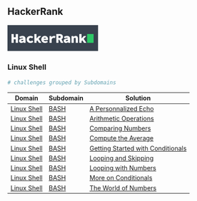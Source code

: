 ## HackerRank

![image](/hackerrank.png)

### Linux Shell

```bash
# challenges grouped by Subdomains
```

| Domain                                                                        | Subdomain                                                                   | Solution                                                                                                                                      |
| ----------------------------------------------------------------------------- | --------------------------------------------------------------------------- | --------------------------------------------------------------------------------------------------------------------------------------------- |
| [Linux Shell](https://github.com/k1lgor/HackerRank/tree/master/Linux%20Shell) | [BASH](https://github.com/k1lgor/HackerRank/tree/master/Linux%20Shell/Bash) | [A Personnalized Echo](https://github.com/k1lgor/HackerRank/blob/master/Linux%20Shell/Bash/a-personalized-echo.sh)                            |
| [Linux Shell](https://github.com/k1lgor/HackerRank/tree/master/Linux%20Shell) | [BASH](https://github.com/k1lgor/HackerRank/tree/master/Linux%20Shell/Bash) | [Arithmetic Operations](.https://github.com/k1lgor/HackerRank/blob/master/Linux%20Shell/Bash/arithmetic-operations.sh)                        |
| [Linux Shell](https://github.com/k1lgor/HackerRank/tree/master/Linux%20Shell) | [BASH](https://github.com/k1lgor/HackerRank/tree/master/Linux%20Shell/Bash) | [Comparing Numbers](https://github.com/k1lgor/HackerRank/blob/master/Linux%20Shell/Bash/comparing-numbers.sh)                                 |
| [Linux Shell](https://github.com/k1lgor/HackerRank/tree/master/Linux%20Shell) | [BASH](https://github.com/k1lgor/HackerRank/tree/master/Linux%20Shell/Bash) | [Compute the Average](https://github.com/k1lgor/HackerRank/blob/master/Linux%20Shell/Bash/compute-the-average.sh)                             |
| [Linux Shell](https://github.com/k1lgor/HackerRank/tree/master/Linux%20Shell) | [BASH](https://github.com/k1lgor/HackerRank/tree/master/Linux%20Shell/Bash) | [Getting Started with Conditionals](https://github.com/k1lgor/HackerRank/blob/master/Linux%20Shell/Bash/getting-started-with-conditionals.sh) |
| [Linux Shell](https://github.com/k1lgor/HackerRank/tree/master/Linux%20Shell) | [BASH](https://github.com/k1lgor/HackerRank/tree/master/Linux%20Shell/Bash) | [Looping and Skipping](https://github.com/k1lgor/HackerRank/blob/master/Linux%20Shell/Bash/looping-and-skipping.sh)                           |
| [Linux Shell](https://github.com/k1lgor/HackerRank/tree/master/Linux%20Shell) | [BASH](https://github.com/k1lgor/HackerRank/tree/master/Linux%20Shell/Bash) | [Looping with Numbers](https://github.com/k1lgor/HackerRank/blob/master/Linux%20Shell/Bash/looping-with-numbers.sh)                           |
| [Linux Shell](https://github.com/k1lgor/HackerRank/tree/master/Linux%20Shell) | [BASH](https://github.com/k1lgor/HackerRank/tree/master/Linux%20Shell/Bash) | [More on Conditionals](https://github.com/k1lgor/HackerRank/blob/master/Linux%20Shell/Bash/more-on-conditionals.sh)                           |
| [Linux Shell](https://github.com/k1lgor/HackerRank/tree/master/Linux%20Shell) | [BASH](https://github.com/k1lgor/HackerRank/tree/master/Linux%20Shell/Bash) | [The World of Numbers](https://github.com/k1lgor/HackerRank/blob/master/Linux%20Shell/Bash/the-world-of-numbers.sh)                           |
